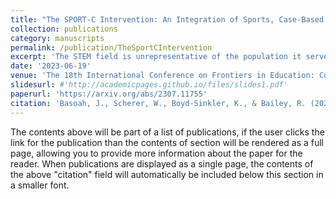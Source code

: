```yaml
---
title: "The SPORT-C Intervention: An Integration of Sports, Case-Based Pedagogy and Systems Thinking Learning"
collection: publications
category: manuscripts
permalink: /publication/TheSportCIntervention
excerpt: 'The STEM field is unrepresentative of the population it serves. Due to a lack of cultural relevance in STEM courses, there is a dissociation between the lived experience of students from underrepresented racial groups (URG) and STEM course material. The SPORT-C intervention is a framework that combines sports, systems thinking learning, and a case-based pedagogy into an activity that can be used in any STEM course. A pilot study was conducted to determine the viability of the SPORT-C intervention in a classroom setting and determine if it was worth further investigating and if any impact differed by racial identity. The findings from this study implicate that the SPORT-C intervention has an impact on the motivation levels of students to participate in STEM courses.'
date: '2023-06-19'
venue: 'The 18th International Conference on Frontiers in Education: Computer Science & Computer Engineering (FECS'22) [Accepted, awaiting publication]'
slidesurl: #'http://academicpages.github.io/files/slides1.pdf'
paperurl: 'https://arxiv.org/abs/2307.11755'
citation: 'Basoah, J., Scherer, W., Boyd-Sinkler, K., & Bailey, R. (2023, June 19). "The SPORT-C Intervention: An Integration of Sports, Case-Based Pedagogy and Systems Thinking Learning." Accepted: The 18th International Conference on Frontiers in Education: Computer Science & Computer Engineering (FECS'22). [Awaiting Publication] https://doi.org/10.48550/arXiv.2307.11755'
---
```


The contents above will be part of a list of publications, if the user clicks the link for the publication than the contents of section will be rendered as a full page, allowing you to provide more information about the paper for the reader. When publications are displayed as a single page, the contents of the above "citation" field will automatically be included below this section in a smaller font.